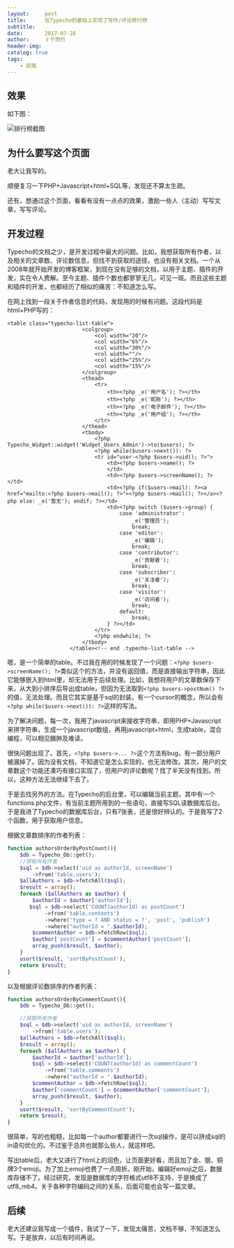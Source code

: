 ```yaml
---
layout:     post
title:      在Typecho的基础上实现了写作/评论排行榜
subtitle:   
date:       2017-07-28
author:     彳亍而行
header-img: 
catalog: true
tags:
    - 前端
---
```

## 效果

如下图：

![排行榜截图](https://raw.githubusercontent.com/lixing123/lixing123.github.io/master/img/rank_page_snap.png)

## 为什么要写这个页面

老大让我写的。

顺便复习一下PHP+Javascript+html+SQL等，发现还不算太生疏。

还有，想通过这个页面，看看有没有一点点的效果，激励一些人（主动）写写文章，写写评论。

## 开发过程

Typecho的文档之少，是开发过程中最大的问题。比如，我想获取所有作者，以及相关的文章数、评论数信息，但找不到获取的途径，也没有相关文档。一个从2008年就开始开发的博客框架，到现在没有足够的文档，以用于主题、插件的开发，实在令人费解。至今主题、插件个数也都寥寥无几，可见一斑。而且这些主题和插件的开发，也都经历了相似的痛苦：不知道怎么写。

在网上找到一段关于作者信息的代码，发现用的时候有问题。这段代码是html+PHP写的：

``` php+HTML
<table class="typecho-list-table">
                        <colgroup>
                            <col width="20"/>
                            <col width="6%"/>
                            <col width="30%"/>
                            <col width=""/>
                            <col width="25%"/>
                            <col width="15%"/>
                        </colgroup>
                        <thead>
                            <tr>
                                <th><?php _e('用户名'); ?></th>
                                <th><?php _e('昵称'); ?></th>
                                <th><?php _e('电子邮件'); ?></th>
                                <th><?php _e('用户组'); ?></th>
                            </tr>
                        </thead>
                        <tbody>
                            <?php Typecho_Widget::widget('Widget_Users_Admin')->to($users); ?>
                            <?php while($users->next()): ?>
                            <tr id="user-<?php $users->uid(); ?>">
                                <td><?php $users->name(); ?> 
                                </td>
                                <td><?php $users->screenName(); ?></td>
                                <td><?php if($users->mail): ?><a href="mailto:<?php $users->mail(); ?>"><?php $users->mail(); ?></a><?php else: _e('暂无'); endif; ?></td>
                                <td><?php switch ($users->group) {
                                    case 'administrator':
                                        _e('管理员');
                                        break;
                                    case 'editor':
                                        _e('编辑');
                                        break;
                                    case 'contributor':
                                        _e('贡献者');
                                        break;
                                    case 'subscriber':
                                        _e('关注者');
                                        break;
                                    case 'visitor':
                                        _e('访问者');
                                        break;
                                    default:
                                        break;
                                } ?></td>
                            </tr>
                            <?php endwhile; ?>
                        </tbody>
                    </table><!-- end .typecho-list-table -->
```

嗯，是一个简单的table。不过我在用的时候发现了一个问题：```<?php $users->screenName(); ?>```类似这个的方法，并没有返回值，而是直接输出字符串，因此它能够嵌入到html里，却无法用于后续处理。比如，我想将用户的文章数保存下来，从大到小排序后导出成table，但因为无法取到```<?php $users->postNum() ?>```的值，无法处理。而且它其实是基于sql的封装，有一个cursor的概念，所以会有```<?php while($users->next()): ?>```这样的写法。

为了解决问题，每一次，我用了javascript来接收字符串，即用PHP+Javascript来拼字符串，生成一个javascript数组，再用javascript+html，生成table，混合编程，可以相见臃肿及难读。

很快问题出现了。首先，```<?php $users->... ?>```这个方法有bug，有一部分用户被漏掉了。因为没有文档，不知道它是怎么实现的，也无法修改。其次，用户的文章数这个功能还凑巧有接口实现了，但用户的评论数呢？找了半天没有找到。所以，这种方法无法继续下去了。

于是去找另外的方法。在Typecho的后台里，可以编辑当前主题，其中有一个functions.php文件，有当前主题所用到的一些语句，直接写SQL读数据库后台。于是我进了Typecho的数据库后台，只有7张表，还是很好辨认的。于是我写了2个函数，用于获取用户信息。

根据文章数排序的作者列表：

```php
function authorsOrderByPostCount(){
    $db = Typecho_Db::get();
    //获取所有作者
    $sql = $db->select('uid as authorId, screenName')
        ->from('table.users');
    $allAuthors = $db->fetchAll($sql);
    $result = array();
    foreach ($allAuthors as $author) {
        $authorId = $author['authorId'];
       $sql = $db->select('COUNT(authorId) as postCount')
            ->from('table.contents')
            ->where('type = ? AND status = ?', 'post', 'publish')
            ->where("authorId = ".$authorId);
        $commentAuthor = $db->fetchRow($sql);
        $author['postCount'] = $commentAuthor['postCount'];
        array_push($result, $author);
    }
    usort($result, 'sortByPostCount');
    return $result;
}
```

以及根据评论数排序的作者列表：

```php
function authorsOrderByCommentCount(){
    $db = Typecho_Db::get();

    //获取所有作者
    $sql = $db->select('uid as authorId, screenName')
        ->from('table.users');
    $allAuthors = $db->fetchAll($sql);
    $result = array();
    foreach ($allAuthors as $author) {
        $authorId = $author['authorId'];
        $sql = $db->select('COUNT(authorId) as commentCount')
            ->from('table.comments')
            ->where("authorId = ".$authorId);
        $commentAuthor = $db->fetchRow($sql);
        $author['commentCount'] = $commentAuthor['commentCount'];
        array_push($result, $author);
    }
    usort($result, 'sortByCommentCount');
    return $result;
}
```

很简单，写的也粗糙，比如每一个author都要进行一次sql操作，是可以拼成sql的in语句优化的。不过鉴于总共也就那么些人，就这样吧。

写出table后，老大又进行了html上的润色，让页面更好看，而且加了金、银、铜牌3个emoji。为了加上emoji也费了一点周折。刚开始，编辑好emoji之后，数据库存储不了。经过研究，发现是数据库的字符格式utf8不支持，于是换成了utf8_mb4。关于各种字符编码之间的关系，后面可能也会写一篇文章。

## 后续

老大还建议我写成一个插件，我试了一下，发现太痛苦，文档不够，不知道怎么写。于是放弃，以后有时间再说。